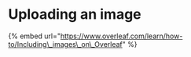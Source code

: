 # Uploading an image

{% embed url="https://www.overleaf.com/learn/how-to/Including\_images\_on\_Overleaf" %}

